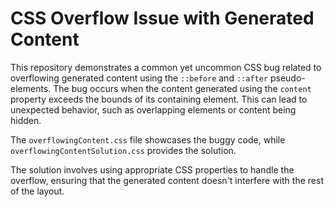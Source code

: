 # CSS Overflow Issue with Generated Content

This repository demonstrates a common yet uncommon CSS bug related to overflowing generated content using the `::before` and `::after` pseudo-elements.  The bug occurs when the content generated using the `content` property exceeds the bounds of its containing element.  This can lead to unexpected behavior, such as overlapping elements or content being hidden.

The `overflowingContent.css` file showcases the buggy code, while `overflowingContentSolution.css` provides the solution.

The solution involves using appropriate CSS properties to handle the overflow, ensuring that the generated content doesn't interfere with the rest of the layout.